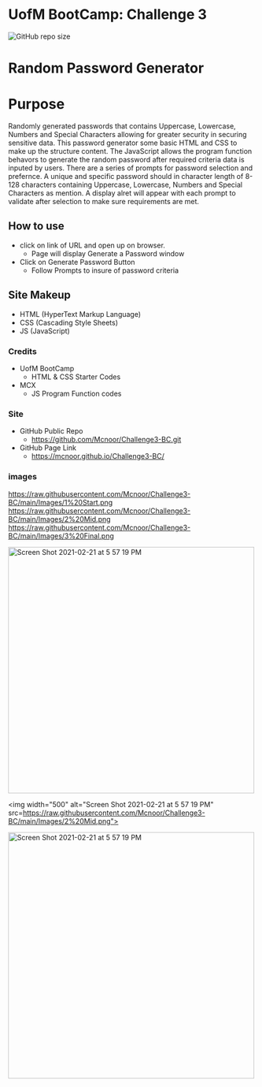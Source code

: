 # UofM BootCamp: Challenge 3

![GitHub repo size](https://img.shields.io/github/repo-size/Mcnoor/Challenge3-BC)

# Random Password Generator

# Purpose

Randomly generated passwords that contains Uppercase, Lowercase, Numbers and Special Characters allowing for greater security in securing sensitive data. This password generator some basic HTML and CSS to make up the structure content. The JavaScript allows the program function behavors to generate the random password after required criteria data is inputed by users. There are a series of prompts for password selection and prefernce. A unique and specific password should in character length of 8-128 characters containing Uppercase, Lowercase, Numbers and Special Characters as mention. A display alret will appear with each prompt to validate after selection to make sure requirements are met.

## How to use

- click on link of URL and open up on browser.
  - Page will display Generate a Password window
- Click on Generate Password Button
  - Follow Prompts to insure of password criteria

## Site Makeup

- HTML (HyperText Markup Language)
- CSS (Cascading Style Sheets)
- JS (JavaScript)

### Credits

- UofM BootCamp
  - HTML & CSS Starter Codes
- MCX
  - JS Program Function codes

### Site

- GitHub Public Repo
  - https://github.com/Mcnoor/Challenge3-BC.git
- GitHub Page Link
  - https://mcnoor.github.io/Challenge3-BC/

### images

https://raw.githubusercontent.com/Mcnoor/Challenge3-BC/main/Images/1%20Start.png
https://raw.githubusercontent.com/Mcnoor/Challenge3-BC/main/Images/2%20Mid.png
https://raw.githubusercontent.com/Mcnoor/Challenge3-BC/main/Images/3%20Final.png

<img width="500" alt="Screen Shot 2021-02-21 at 5 57 19 PM" src="https://raw.githubusercontent.com/Mcnoor/Challenge3-BC/main/Images/1%20Start.png">

<img width="500" alt="Screen Shot 2021-02-21 at 5 57 19 PM" src=https://raw.githubusercontent.com/Mcnoor/Challenge3-BC/main/Images/2%20Mid.png">

<img width="500" alt="Screen Shot 2021-02-21 at 5 57 19 PM" src="https://raw.githubusercontent.com/Mcnoor/Challenge3-BC/main/Images/3%20Final.png">
